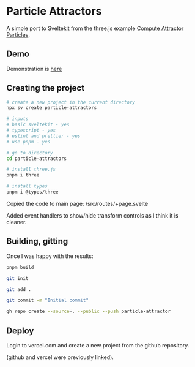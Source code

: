 # Particle Attractors

A simple port to Sveltekit from the three.js example [Compute Attractor Particles](https://threejs.org/examples/?q=tsl#webgpu_tsl_compute_attractors_particles).

## Demo
Demonstration is [here](https://particle-attractors.vercel-app)

## Creating the project

```sh
# create a new project in the current directory
npx sv create particle-attractors

# inputs
# basic sveltekit - yes
# typescript - yes
# eslint and prettier - yes
# use pnpm - yes

# go to directory
cd particle-attractors

# install three.js
pnpm i three

# install types
pnpm i @types/three
```
Copied the code to main page: /src/routes/+page.svelte 

Added event handlers to show/hide transform controls as I think it is cleaner.

## Building, gitting

Once I was happy with the results:

```sh
pnpm build

git init

git add .

git commit -m "Initial commit"

gh repo create --source=. --public --push particle-attractor

```

## Deploy

Login to vercel.com and create a new project from the github repository.

(github and vercel were previously linked).
